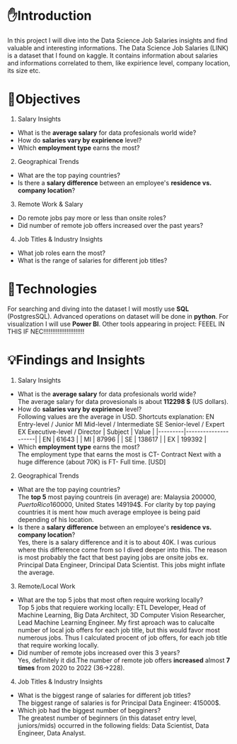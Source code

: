 # ✋Introduction
In this project I will dive into the Data Science Job Salaries insights and find valuable and interesting informations. The Data Science Job Salaries (LINK) is a dataset that I found on kaggle. It contains information about salaries and informations correlated to them, like expirience level, company location, its size etc. 

# 🔎Objectives
1. Salary Insights
  * What is the **average salary** for data profesionals world wide?
  * How do **salaries vary by expirience** level?
  * Which **employment type** earns the most?
2. Geographical Trends
  * What are the top paying countries?
  * Is there a **salary difference** between an employee's **residence vs. company location**?
3. Remote Work & Salary
  * Do remote jobs pay more or less than onsite roles?
  * Did number of remote job offers increased over the past years?
4. Job Titles & Industry Insights
  * What job roles earn the most?
  * What is the range of salaries for different job titles?

# 🔬Technologies
For searching and diving into the dataset I will mostly use **SQL** (PostgresSQL). Advanced operations on dataset will be done in **python**. For visualization I will use **Power BI**. Other tools appearing in project: FEEEL IN THIS IF NEC!!!!!!!!!!!!!!!!!!!!!!!

# 💡Findings and Insights
1. Salary Insights
  * What is the **average salary** for data profesionals world wide? <br>
     The average salary for data provesionals is about **112298 $** (US dollars).
  * How do **salaries vary by expirience** level? <br>
     Following values are the average in USD. Shortcuts explanation: EN Entry-level / Junior MI Mid-level / Intermediate SE Senior-level / Expert EX Executive-level / Director
     | Subject | Value               |
     |---------|---------------------|
     | EN      | 61643               |
     | MI      | 87996               |
     | SE      | 138617              |
     | EX      | 199392              |
  * Which **employment type** earns the most? <br>
     The employment type that earns the most is CT- Contract Next with a huge difference (about 70K) is FT- Full time. [USD]
2. Geographical Trends
  * What are the top paying countries? <br>
     The **top 5** most paying countreis (in average) are: Malaysia 200000$, Puerto Rico 160000$, United States 149194$. For clarity by top paying countries it is ment how much average employee is being paid depending of his location.
  * Is there a **salary difference** between an employee's **residence vs. company location**? <br>
      Yes, there is a salary difference and it is to about 40K. I was curious where this difference come from so I dived deeper into this. The reason is most probably the fact that best paying jobs are onsite jobs ex. Principal Data Engineer, Drincipal Data Scientist. This jobs might inflate the average.
3. Remote/Local Work 
  * What are the top 5 jobs that most often require working locally? <br>
    Top 5 jobs that requiere working locally: ETL Developer, Head of Machine Learning, Big Data Architect, 3D Computer Vision Researcher, Lead Machine Learning Engineer. My first aproach was to calucalte number of local job offers for each job title, but this would favor most numerous jobs. Thus I calculated procent of job offers, for each job title that require working locally.
  * Did number of remote jobs increased over this 3 years? <br>
    Yes, definitely it did.The number of remote job offers **increased** almost **7 times** from 2020 to 2022 (36->228).
4. Job Titles & Industry Insights
  * What is the biggest range of salaries for different job titles? <br>
    The biggest range of salaries is for Principal Data Engineer: 415000$.
  * Which job had the biggest number of begginers? <br>
    The greatest number of beginners (in this dataset entry level, juniors/mids) occurred in the following fields: Data Scientist, Data Engineer, Data Analyst.
    
